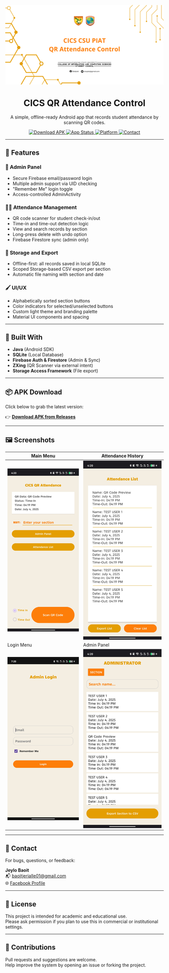 <p align="center">
  <img src="banner.png" alt="CICS QR Attendance Control Banner" />
</p>

<h1 align="center">CICS QR Attendance Control</h1>

<p align="center">
  A simple, offline-ready Android app that records student attendance by scanning QR codes.
</p>

<p align="center">
  <a href="https://github.com/NightCode101/QR_Attendance_Control/releases/latest">
    <img src="https://img.shields.io/badge/Download-APK-blue.svg" alt="Download APK">
  </a>
  <a href="https://github.com/NightCode101/QR_Attendance_Control/releases/latest">
    <img src="https://img.shields.io/badge/status-stable-brightgreen.svg" alt="App Status">
  </a>
  <a href="#">
    <img src="https://img.shields.io/badge/platform-Android-blue.svg" alt="Platform">
  </a>
  <a href="mailto:baoitjerialle01@gmail.com">
    <img src="https://img.shields.io/badge/contact-email-orange.svg" alt="Contact">
  </a>
</p>

---

## 📱 Features

### 🔐 Admin Panel
- Secure Firebase email/password login
- Multiple admin support via UID checking
- "Remember Me" login toggle
- Access-controlled AdminActivity

### 🧑‍💼 Attendance Management
- QR code scanner for student check-in/out
- Time-in and time-out detection logic
- View and search records by section
- Long-press delete with undo option
- Firebase Firestore sync (admin only)

### 💾 Storage and Export
- Offline-first: all records saved in local SQLite
- Scoped Storage-based CSV export per section
- Automatic file naming with section and date

### 🖌 UI/UX
- Alphabetically sorted section buttons
- Color indicators for selected/unselected buttons
- Custom light theme and branding palette
- Material UI components and spacing

---

## 🧰 Built With

- **Java** (Android SDK)
- **SQLite** (Local Database)
- **Firebase Auth & Firestore** (Admin & Sync)
- **ZXing** (QR Scanner via external intent)
- **Storage Access Framework** (File export)

---

## 📦 APK Download

Click below to grab the latest version:

👉 [**Download APK from Releases**](https://github.com/NightCode101/QR_Attendance_Control/releases/latest)

---

## 🖼 Screenshots

| Main Menu | Attendance History |
|-----------|--------------------|
| ![Main Menu](UI_Main.jpg) | ![History](UI_Attendance_List.jpg) |
| Login Menu | Admin Panel |
| ![Main Menu](UI_Login.jpg) | ![History](UI_Admin_Panel.jpg) |

---

## 📧 Contact

For bugs, questions, or feedback:

**Jeylo Baoit**  
📬 [baoitjerialle01@gmail.com](mailto:baoitjerialle01@gmail.com)  
🌐 [Facebook Profile](https://fb.com/jeylo.tangaro)

---

## 📝 License

This project is intended for academic and educational use.  
Please ask permission if you plan to use this in commercial or institutional settings.

---

## 🙌 Contributions

Pull requests and suggestions are welcome.  
Help improve the system by opening an issue or forking the project.
